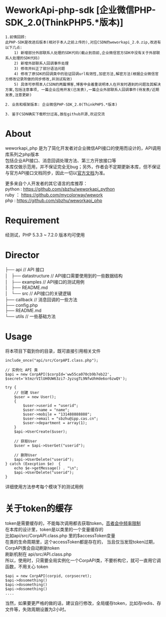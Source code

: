 # WeworkApi-php-sdk [企业微信PHP-SDK_2.0(ThinkPHP5.*版本)] 

```
1.前情回顾:
此PHP-SDK是改进后版本(相对于本人之前上传的),对应CSDN的weworkapi_2.0.zip,改进有以下几点:
    1) 新增部分外部联系人处理的SDK代码(截止到目前,企业微信官方SDK中没有关于外部联系人处理的SDK代码)
    2) 新增外部联系人回调事件处理
    3) 修改并纠正了部分语法问题
    4) 修改了原SDK的回调类中的验证回调url有效性,加密方法,解密方法(根据企业微信官方修改记录所做的同步修改,并测试有效)
    5) 具体可参照本人CSDN的两篇博客,博客中会着重说明本人在开发时遇到的问题及其解决方案,包括注意事项, 一篇企业应用开发(已发表),一篇企业外部联系人回调事件(待发表/近期发表,注意更新)

2. 业务和框架版本: 企业微信PHP-SDK_2.0(ThinkPHP5.*版本)

3. 鉴于CSDN确实下载积分过高,故在github开源,欢迎交流

```



# About

weworkapi_php 是为了简化开发者对企业微信API接口的使用而设计的，API调用库系列之php版本    
包括企业API接口、消息回调处理方法、第三方开放接口等    
本库仅做示范用，并不保证完全无bug；另外，作者会不定期更新本库，但不保证与官方API接口文档同步，因此一切以[官方文档](https://work.weixin.qq.com/api/doc)为准。

更多来自个人开发者的其它语言的库推荐：   
python : https://github.com/sbzhu/weworkapi_python    
ruby ： https://github.com/mycolorway/wework    
php : https://github.com/sbzhu/weworkapi_php  

# Requirement
经测试，PHP 5.3.3 ~ 7.2.0 版本均可使用

# Director 

├── api // API 接口  
│   ├── datastructure // API接口需要使用到的一些数据结构  
│   ├── examples // API接口的测试用例  
│   ├── README.md  
│   └── src // API接口的关键逻辑  
├── callback // 消息回调的一些方法  
├── config.php   
├── README.md  
└── utils // 一些基础方法  

# Usage
将本项目下载到你的目录，既可直接引用相关文件  
```
include_once("api/src/CorpAPI.class.php");

// 实例化 API 类
$api = new CorpAPI($corpId='ww55ca070cb9b7eb22', $secret='ktmzrVIlUH0UW63zi7-JyzsgTL9NfwUhHde6or6zwQY');

try { 
    // 创建 User
    $user = new User();
    {
        $user->userid = "userid";
        $user->name = "name";
        $user->mobile = "131488888888";
        $user->email = "sbzhu@ipp.cas.cn";
        $user->department = array(1); 
    } 
    $api->UserCreate($user);

    // 获取User
    $user = $api->UserGet("userid");

    // 删除User
    $api->UserDelete("userid"); 
} catch (Execption $e)  {
    echo $e->getMessage() . "\n";
    $api->UserDelete("userid");
}
```
详细使用方法参考每个模块下的测试用例

# 关于token的缓存
token是需要缓存的，不能每次调用都去获取token，[否者会中频率限制](https://work.weixin.qq.com/api/doc#10013/%E7%AC%AC%E5%9B%9B%E6%AD%A5%EF%BC%9A%E7%BC%93%E5%AD%98%E5%92%8C%E5%88%B7%E6%96%B0access_token)  
在本库的设计里，token是以类里的一个变量缓存的  
比如api/src/CorpAPI.class.php 里的$accessToken变量  
在类的生命周期里，这个accessToken都是存在的， 当且仅当发现token过期，CorpAPI类会自动刷新token   
刷新机制在 api/src/API.class.php  
所以，使用时，只需要全局实例化一个CorpAPI类，不要析构它，就可一直用它调函数，不用关心 token  
```
$api = new CorpAPI(corpid, corpsecret);
$api->dosomething()
$api->dosomething()
$api->dosomething()
....
```
当然，如果要更严格的做的话，建议自行修改，全局缓存token，比如存redis、存文件等，失效周期设置为2小时。


